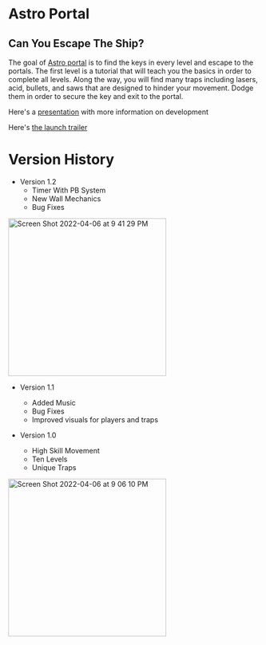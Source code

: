 # Astro Portal

## Can You Escape The Ship?

The goal of [Astro portal](https://apps.apple.com/sr/app/astro-portal/id1558706324) is to find the keys in every level and escape to the portals. The first level is a tutorial that will teach you the basics in order to complete all levels. Along the way, you will find many traps including lasers, acid, bullets, and saws that are designed to hinder your movement. Dodge them in order to secure the key and exit to the portal.

Here's a [presentation](https://docs.google.com/presentation/d/1_dS6fekyFHGk0Haac8MnGpl7FZA1C-6x0TiGL69uuvM/edit#slide=id.p) with more information on development

Here's [the launch trailer](https://www.youtube.com/watch?v=9Ml9apc4FA0&ab_channel=KanTheGamer)


# Version History

* Version 1.2
  - Timer With PB System 
  - New Wall Mechanics 
  - Bug Fixes
<img width="316" alt="Screen Shot 2022-04-06 at 9 41 29 PM" src="https://user-images.githubusercontent.com/59212272/162109635-6f534f59-cd96-42fc-83a7-aaa0e5e636f7.png">

* Version 1.1
  - Added Music
  - Bug Fixes
  - Improved visuals for players and traps
  
* Version 1.0
  - High Skill Movement
  - Ten Levels
  - Unique Traps
<img width="316" alt="Screen Shot 2022-04-06 at 9 06 10 PM" src="https://user-images.githubusercontent.com/59212272/162105906-3c632c87-6f5e-4895-a6f9-63a7e7194ab6.png">
